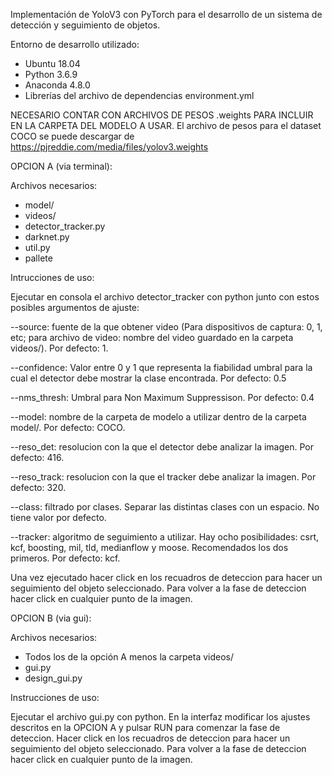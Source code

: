 Implementación de YoloV3 con PyTorch para el desarrollo de un sistema de detección y seguimiento de objetos.

Entorno de desarrollo utilizado:
- Ubuntu 18.04
- Python 3.6.9
- Anaconda 4.8.0
- Librerías del archivo de dependencias environment.yml

NECESARIO CONTAR CON ARCHIVOS DE PESOS .weights PARA INCLUIR EN LA CARPETA DEL MODELO A USAR.
El archivo de pesos para el dataset COCO se puede descargar de https://pjreddie.com/media/files/yolov3.weights


OPCION A (via terminal):

Archivos necesarios:
- model/
- videos/
- detector_tracker.py
- darknet.py
- util.py
- pallete

Intrucciones de uso:

Ejecutar en consola el archivo detector_tracker con python junto con estos posibles argumentos de ajuste:

--source: fuente de la que obtener video (Para dispositivos de captura: 0, 1, etc; para archivo de video: nombre del video guardado en la carpeta videos/). Por defecto: 1.

--confidence: Valor entre 0 y 1 que representa la fiabilidad umbral para la cual el detector debe mostrar la clase encontrada. Por defecto: 0.5

--nms_thresh: Umbral para Non Maximum Suppressison. Por defecto: 0.4

--model: nombre de la carpeta de modelo a utilizar dentro de la carpeta model/. Por defecto: COCO.

--reso_det: resolucion con la que el detector debe analizar la imagen. Por defecto: 416.

--reso_track: resolucion con la que el tracker debe analizar la imagen. Por defecto: 320.

--class: filtrado por clases. Separar las distintas clases con un espacio. No tiene valor por defecto.

--tracker: algoritmo de seguimiento a utilizar. Hay ocho posibilidades: csrt, kcf, boosting, mil, tld, medianflow y moose. Recomendados los dos primeros. Por defecto: kcf.

Una vez ejecutado hacer click en los recuadros de deteccion para hacer un seguimiento del objeto seleccionado. Para volver a la fase de deteccion hacer click en cualquier punto de la imagen.


OPCION B (via gui):

Archivos necesarios:
- Todos los de la opción A menos la carpeta videos/
- gui.py
- design_gui.py

Instrucciones de uso:

Ejecutar el archivo gui.py con python. En la interfaz modificar los ajustes descritos en la OPCION A y pulsar RUN para comenzar la fase de deteccion. Hacer click en los recuadros de deteccion para hacer un seguimiento del objeto seleccionado. Para volver a la fase de deteccion hacer click en cualquier punto de la imagen.



